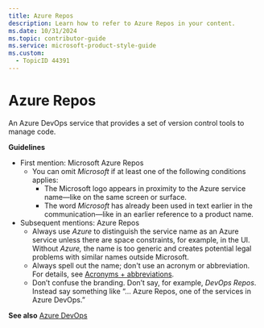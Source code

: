 ```yaml
---
title: Azure Repos
description: Learn how to refer to Azure Repos in your content.
ms.date: 10/31/2024
ms.topic: contributor-guide
ms.service: microsoft-product-style-guide
ms.custom:
  - TopicID 44391
---
```



# Azure Repos

An Azure DevOps service that provides a set of version control tools to manage code.

**Guidelines**

- First mention: Microsoft Azure Repos
  - You can omit *Microsoft* if at least one of the following conditions applies:
    - The Microsoft logo appears in proximity to the Azure service name—like on the same screen or surface.
    - The word *Microsoft* has already been used in text earlier in the communication—like in an earlier reference to a product name.
- Subsequent mentions: Azure Repos
  - Always use *Azure* to distinguish the service name as an Azure service unless there are space constraints, for example, in the UI. Without *Azure,* the name is too generic and creates potential legal problems with similar names outside Microsoft.
  - Always spell out the name; don't use an acronym or abbreviation. For details, see [Acronyms + abbreviations](~\acronyms-and-abbreviations.md).
  - Don’t confuse the branding. Don’t say, for example, *DevOps Repos*. Instead say something like “… Azure Repos, one of the services in Azure DevOps.”

**See also** [Azure DevOps](~\a_z_names_terms\a\azure-devops.md)

